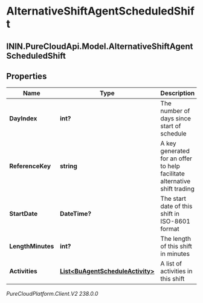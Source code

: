 # AlternativeShiftAgentScheduledShift

## ININ.PureCloudApi.Model.AlternativeShiftAgentScheduledShift

## Properties

|Name | Type | Description | Notes|
|------------ | ------------- | ------------- | -------------|
| **DayIndex** | **int?** | The number of days since start of schedule | |
| **ReferenceKey** | **string** | A key generated for an offer to help facilitate alternative shift trading | |
| **StartDate** | **DateTime?** | The start date of this shift in ISO-8601 format | |
| **LengthMinutes** | **int?** | The length of this shift in minutes | |
| **Activities** | [**List&lt;BuAgentScheduleActivity&gt;**](BuAgentScheduleActivity) | A list of activities in this shift | |



_PureCloudPlatform.Client.V2 238.0.0_

